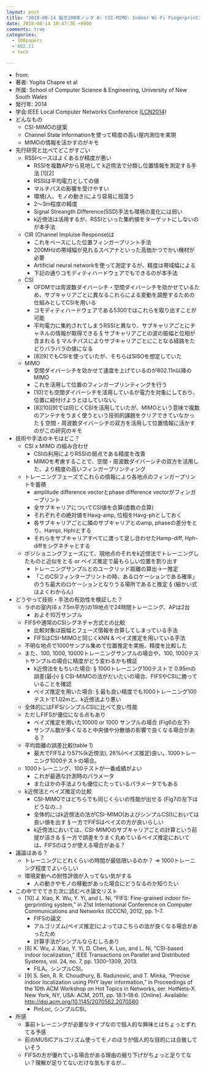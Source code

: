 ```yaml
---
layout: post
title: "2018-08-14 論文100本ノック 6: CSI-MIMO: Indoor Wi-Fi Fingerprinting System"
date: 2018-08-14 10:47:36 +0900
comments: true
categories:
  - 100papers
  - 802.11
  - tech

---
```


- from:
- 著者: Yogita Chapre et al
- 所属: School of Computer Science & Engineering, University of New South Wales 
- 発行年: 2014
- 学会:IEEE Local Computer Networks Conference ([LCN2014](https://www.ieeelcn.org/prior/LCN39/index.html))
- どんなもの
  - CSI-MIMOの提案
  - Channel State Informationを使って精度の高い屋内測位を実現
  - MIMOの情報を活かすのがキモ
- 先行研究と比べてどこがすごい
  - RSSIベースはよくあるが精度が悪い
    - RSSIを複数APから見地して k近傍法で分類し位置情報を測定する手法 [1][2]
    - RSSIは平均電力としての値
    - マルチパスの影響を受けやすい
    - 環境(人、モノの動き)により容易に揺蕩う
    - 2〜3m程度の精度
    - Signal Streangth Difference(SSD)手法も環境の変化には弱い
    - k近傍法は活用するが、RSSIといった集約値をターゲットにしないのが本手法
  - CIR (Channel Implulse Response)は
    - これをベースにした位置フィンガープリント手法
    - 200MHzの帯域幅が見れるスペアナといった高価かつでかい機材が必要
    - Artificial neural networkを使って測定するが、精度は帯域幅による
    - 下記の通りコモディティハードウェアでもできるのが本手法
  - CSI
    - OFDMでは周波数ダイバーシチ・空間ダイバーシチを効かせているため、サブキャリアごとに異なるこれらによる変動を調整するための仕組みとしてCSIを用いる
    - コモディティハードウェアである5300ではこれらを取り出すことが可能
    - 平均電力に集約されてしまうRSSIと異なり、サブキャリアごとにチャネルの情報が取得できる
      § サブキャリアごとの波の振幅と位相が含まれる
      § マルチパスによりサブキャリアごとにことなる経路をたどりバラバラの値になる
    - [8][9]でもCSIを使っていたが、そちらはSISOを想定していた
  - MIMO
    - 空間ダイバーシチを効かせて速度を上げているのが802.11n以降のMIMO
    - これを活用して位置のフィンガープリンティングを行う
    - [10]でも空間ダイバーシチを活用しているが電力を対象にしており、位置に紐付けようとはしていない。
    - [8][10][9]では同じくCSIを活用していたが、MIMOという意味で複数のアンテナをうまく使うという技術的課題をクリアできていなかった
      § 空間・周波数ダイバーシチの双方を活用して位置情報に活かすのがこの研究のキモ
- 技術や手法のキモはどこ？
  - CSI x MIMO の組み合わせ
    - CSIの利用によりRSSIの弱点である精度を改善
    - MIMOを考慮することで、空間・周波数ダイバーシチの双方を活用した、より精度の高いフィンガープリンティング
  - トレーニングフェーズでこれらの情報により各地点のフィンガープリントを蓄積
    - amplitude difference vectorとphase difference vectorがフィンガープリント
    - 全サブキャリアについてCSI値を合算(虚数の合算)
    - それぞれその絶対値をHavg-amp, 位相をHavg-phとしておく
    - 各サブキャリアごとに隣のサブキャリアとのamp, phaseの差分をとり、Hampi, Hphiとする
    - それらをサブキャリアすべてに渡って足し合わせたHamp-diff, Hph-diffをシグネチャとする
  - ポジショニングフェーズにて、現地点のそれをk近傍法でトレーニングしたものと近似をとる or ベイズ推定で最もらしい位置を割り出す
    - トレーニングサンプルとのユークリッド距離の算出→一推定
    - 「このCSIフィンタープリントの時、あるロケーションである確率」のうち最大のロケーションとなりうる場所であると推定
      § (細かい式はよくわからん)
- どうやって技術・手法の有効性を検証した？
  - ラボの室内(6 x 7.5m平方)の19地点で24時間トレーニング、APは2台
    - およそ10万サンプル
  - FIFSや通常のCSIシグネチャ方式との比較
    - 比較対象は振幅とフェーズ情報を合算してしまっている手法
    - FIFSはCSI-MIMOと同じくkNN & ベイズ推定を用いている手法
  - 不明な地点で1000サンプル集めて位置推定を実施、精度を比較した
  - また、100, 1000, 10000トレーニングサンプルの場合や、100, 1000テストサンプルの場合に精度がどう変わるかも検証
    - k近傍法をもちいた場合: 
      § 1000トレーニング100テストで 0.95mの誤差(最小)
      § CSI-MIMOの法がだいたいの場合、FIFSやCSIに勝っていることを確認
    - ベイズ推定を用いた場合:
      § 最も良い精度でも1000トレーニング100テストで1.02mと、k近傍法より悪い
  - 全体的にはFIFS/シンプルCSIに比べて良い性能
  - ただしFIFSが優位になる点もあり
    - ベイズ推定を用いた10000 or 1000 サンプルの場合 (Fig6の左下)
    - サンプル数が多くなると中央値や分散値の影響で良くなる場合がある？
  - 平均距離の誤差比較(table 1)
    - 最大でFIFSより57%(k近傍法), 26%(ベイズ推定)良い。1000トレーニング1000テストの場合。
  - 1000トレーニング、100テストが一番成績がよい
    - これが最適な計測時のパラメータ
    - またほかの手法よりも優位にたっているパラメータでもある
  - k近傍法とベイズ推定の比較
    - CSI-MIMOではどちらでも同じくらいの性能が出せる (Fig7の左下はどうなの...)
    - 全体的にはk近傍法の法がCSI-MIMO(およびシンプルCSI)においては良い値を出す
      § 一方でFIFSはベイズの方が良いらしい
    - k近傍法においては、CSI-MIMOのサブキャリアごとの計算という前提が活きる
      § 一方で誤差をうまく丸めているベイズ推定においては、FIFSのほうが使える場合がある？
- 議論はある？
  - トレーニングにどれくらいの時間が最低限いるのか？ => 1000トレーニング程度でよいらしい
  - 環境変動への耐性評価が入ってない気がする
    - 人の動きやモノの移動があった場合にどうなるのか知りたい
- この中ででてきた次に読むべき論文リスト
  - [10] J. Xiao, K. Wu, Y. Yi, and L. Ni, “FIFS: Fine-grained indoor fin- gerprinting system,” in 21st International Conference on Computer Communications and Networks (ICCCN), 2012, pp. 1–7.
    - FIFSの論文
    - アルゴリズム(ベイズ推定)によってはこちらの法が良くなる場合があったため
    - 計算手法がシンプルならむしろあり
  - [8] K. Wu, J. Xiao, Y. Yi, D. Chen, X. Luo, and L. Ni, “CSI-based indoor localization,” IEEE Transactions on Parallel and Distributed Systems, vol. 24, no. 7, pp. 1300–1309, 2013. 
    - FILA。シンプルCSI。
  - [9] S. Sen, R. R. Choudhury, B. Radunovic, and T. Minka, “Precise indoor localization using PHY layer information,” in Proceedings of the 10th ACM Workshop on Hot Topics in Networks, ser. HotNets-X. New York, NY, USA: ACM, 2011, pp. 18:1–18:6. [Online]. Available: http://doi.acm.org/10.1145/2070562.2070580 
    - PinLoc, シンプルCSI。
- 所感
  - 事前トレーニングが必要なタイプなので個人的な興味とはちょっとずれてる予感
  - 前のMUSICアルゴリズム使ってモノのほうが個人的な目的には合致していそう
  - FIFSの方が優れている場合がある理由の掘り下げがちょっと足りてない？理解が足りてないだけな気もするが...
